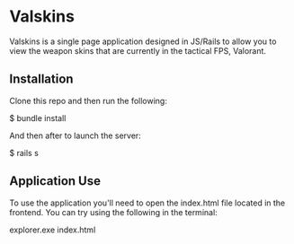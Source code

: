 # Valskins

Valskins is a single page application designed in JS/Rails to allow you to view the weapon skins that are currently in the tactical FPS, Valorant.

## Installation

Clone this repo and then run the following:

$ bundle install

And then after to launch the server:

$ rails s

## Application Use

To use the application you'll need to open the index.html file located in the frontend. You can try using the following in the terminal:

explorer.exe index.html

